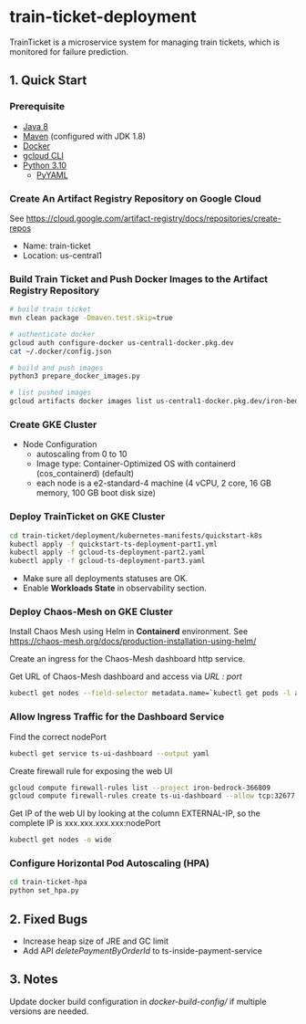 # train-ticket-deployment
TrainTicket is a microservice system for managing train tickets, which is monitored for failure prediction.

## 1. Quick Start

### Prerequisite
- [Java 8](https://www.java.com/en/download/)
- [Maven](https://maven.apache.org/download.cgi) (configured with JDK 1.8)
- [Docker](https://docs.docker.com/engine/install/)
- [gcloud CLI](https://cloud.google.com/sdk/docs/install-sdk)
- [Python 3.10](https://www.python.org/downloads/)
    - [PyYAML](https://pypi.org/project/PyYAML/)

### Create An Artifact Registry Repository on Google Cloud
See https://cloud.google.com/artifact-registry/docs/repositories/create-repos

- Name: train-ticket
- Location: us-central1

### Build Train Ticket and Push Docker Images to the Artifact Registry Repository

```sh
# build train ticket
mvn clean package -Dmaven.test.skip=true

# authenticate docker
gcloud auth configure-docker us-central1-docker.pkg.dev
cat ~/.docker/config.json

# build and push images
python3 prepare_docker_images.py

# list pushed images
gcloud artifacts docker images list us-central1-docker.pkg.dev/iron-bedrock-366809/train-ticket
```

### Create GKE Cluster

- Node Configuration
    - autoscaling from 0 to 10
    - Image type: Container-Optimized OS with containerd (cos_containerd) (default)
    - each node is a e2-standard-4 machine (4 vCPU, 2 core, 16 GB memory, 100 GB boot disk size)

### Deploy TrainTicket on GKE Cluster

```sh
cd train-ticket/deployment/kubernetes-manifests/quickstart-k8s
kubectl apply -f quickstart-ts-deployment-part1.yml
kubectl apply -f gcloud-ts-deployment-part2.yaml
kubectl apply -f gcloud-ts-deployment-part3.yaml
```

- Make sure all deployments statuses are OK.
- Enable **Workloads State** in observability section.

### Deploy Chaos-Mesh on GKE Cluster

Install Chaos Mesh using Helm in **Containerd** environment.
See https://chaos-mesh.org/docs/production-installation-using-helm/

Create an ingress for the Chaos-Mesh dashboard http service.

Get URL of Chaos-Mesh dashboard and access via *URL : port*
```sh
kubectl get nodes --field-selector metadata.name=`kubectl get pods -l app.kubernetes.io/component=chaos-dashboard --field-selector status.phase=Running -n chaos-mesh -o custom-columns=NODE:.spec.nodeName --no-headers` -o wide --no-headers | awk '{print $7}'
```


### Allow Ingress Traffic for the Dashboard Service

Find the correct nodePort
```sh
kubectl get service ts-ui-dashboard --output yaml
```

Create firewall rule for exposing the web UI
```sh
gcloud compute firewall-rules list --project iron-bedrock-366809
gcloud compute firewall-rules create ts-ui-dashboard --allow tcp:32677
```

Get IP of the web UI by looking at the column EXTERNAL-IP,
so the complete IP is xxx.xxx.xxx.xxx:nodePort
```sh
kubectl get nodes -o wide
```

### Configure Horizontal Pod Autoscaling (HPA)

```sh
cd train-ticket-hpa
python set_hpa.py
```

## 2. Fixed Bugs
- Increase heap size of JRE and GC limit
- Add API *deletePaymentByOrderId* to ts-inside-payment-service

## 3. Notes

Update docker build configuration in *docker-build-config/* if multiple versions are needed.